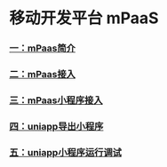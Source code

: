 # 移动开发平台 mPaaS

###   [一：mPaas简介](https://github.com/xufeng1990/techonoly-share/edit/master/mPaas/mPaasIntroduction.md)


###   [二：mPaas接入](https://github.com/xufeng1990/techonoly-share/edit/master/mPaas/access.md) 



###   [三：mPaas小程序接入](https://github.com/xufeng1990/techonoly-share/edit/master/mPaas/tinyApp.md)



###   [四：uniapp导出小程序](https://github.com/xufeng1990/techonoly-share/edit/master/mPaas/uniapp-xeport-tiny.md) 



###   [五：uniapp小程序运行调试](https://github.com/xufeng1990/techonoly-share/edit/master/mPaas/uniapp-tiny-debug.md) 

